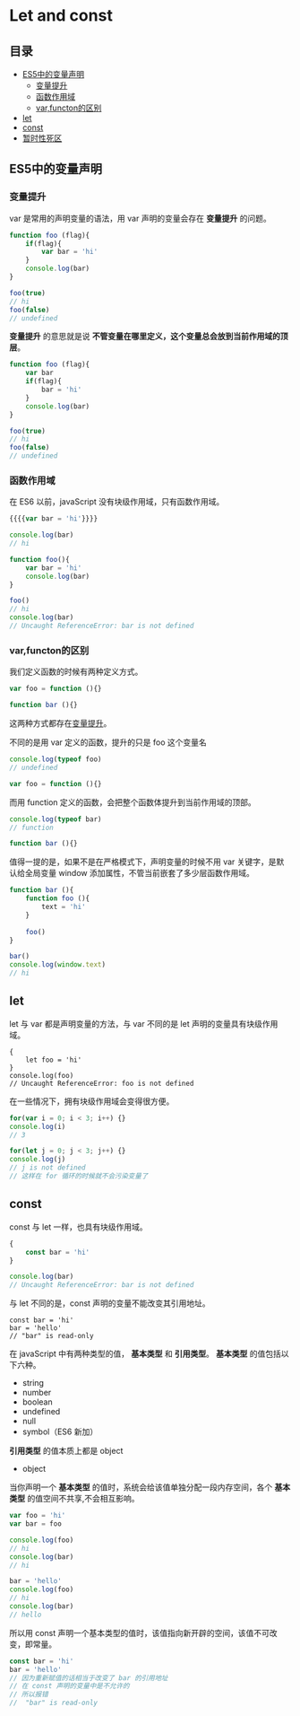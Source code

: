 # Let and const
## 目录
- [ES5中的变量声明](#ES5中的变量声明)
    - [变量提升](#变量提升)
    - [函数作用域](#函数作用域)
    - [var,functon的区别](#var,functon的区别)
- [let](#let)
- [const](#const)
- [暂时性死区](#暂时性死区)

## ES5中的变量声明
### 变量提升
var 是常用的声明变量的语法，用 var 声明的变量会存在 **变量提升** 的问题。
``` javaScript
function foo (flag){
    if(flag){
        var bar = 'hi'
    }
    console.log(bar)
}

foo(true)
// hi
foo(false)
// undefined
```
**变量提升** 的意思就是说 **不管变量在哪里定义，这个变量总会放到当前作用域的顶层**。
``` javaScript
function foo (flag){
    var bar
    if(flag){
        bar = 'hi'
    }
    console.log(bar)
}

foo(true)
// hi
foo(false)
// undefined
```
### 函数作用域
在 ES6 以前，javaScript 没有块级作用域，只有函数作用域。
``` javaScript
{{{{var bar = 'hi'}}}}

console.log(bar)
// hi
```
``` javaScript
function foo(){
    var bar = 'hi'
    console.log(bar)
}

foo()
// hi
console.log(bar)
// Uncaught ReferenceError: bar is not defined
```
### var,functon的区别
我们定义函数的时候有两种定义方式。
``` javaScript
var foo = function (){}

function bar (){}
```
这两种方式都存在[变量提升](#变量提升)。

不同的是用 var 定义的函数，提升的只是 foo 这个变量名
``` javaScript
console.log(typeof foo)
// undefined

var foo = function (){}
```
而用 function 定义的函数，会把整个函数体提升到当前作用域的顶部。
``` javaScript
console.log(typeof bar)
// function

function bar (){}
```
值得一提的是，如果不是在严格模式下，声明变量的时候不用 var 关键字，是默认给全局变量 window 添加属性，不管当前嵌套了多少层函数作用域。
``` javaScript
function bar (){
    function foo (){
        text = 'hi'
    }
    
    foo()
}

bar()
console.log(window.text)
// hi
```
## let
let 与 var 都是声明变量的方法，与 var 不同的是 let 声明的变量具有块级作用域。
```
{
    let foo = 'hi'
}
console.log(foo)
// Uncaught ReferenceError: foo is not defined
```
在一些情况下，拥有块级作用域会变得很方便。
``` javaScript
for(var i = 0; i < 3; i++) {}
console.log(i)
// 3

for(let j = 0; j < 3; j++) {}
console.log(j)
// j is not defined
// 这样在 for 循环的时候就不会污染变量了
```
## const
const 与 let 一样，也具有块级作用域。
``` javaScript
{
    const bar = 'hi'
}

console.log(bar)
// Uncaught ReferenceError: bar is not defined
```
与 let 不同的是，const 声明的变量不能改变其引用地址。
```
const bar = 'hi'
bar = 'hello'
// "bar" is read-only
```
在 javaScript 中有两种类型的值， **基本类型** 和 **引用类型**。
**基本类型** 的值包括以下六种。
- string
- number
- boolean
- undefined
- null
- symbol（ES6 新加）

**引用类型** 的值本质上都是 object
- object

当你声明一个 **基本类型** 的值时，系统会给该值单独分配一段内存空间，各个 **基本类型** 的值空间不共享,不会相互影响。
``` javaScript
var foo = 'hi'
var bar = foo

console.log(foo)
// hi
console.log(bar)
// hi

bar = 'hello'
console.log(foo)
// hi
console.log(bar)
// hello
```
所以用 const 声明一个基本类型的值时，该值指向新开辟的空间，该值不可改变，即常量。
``` javaScript
const bar = 'hi'
bar = 'hello'
// 因为重新赋值的话相当于改变了 bar 的引用地址
// 在 const 声明的变量中是不允许的
// 所以报错
//  "bar" is read-only
```